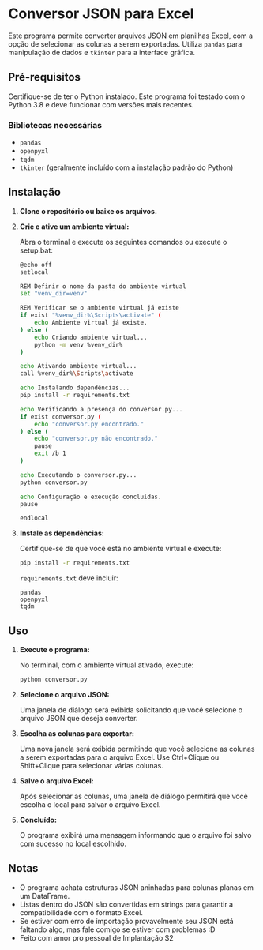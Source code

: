 # Conversor JSON para Excel

Este programa permite converter arquivos JSON em planilhas Excel, com a opção de selecionar as colunas a serem exportadas. Utiliza `pandas` para manipulação de dados e `tkinter` para a interface gráfica.

## Pré-requisitos

Certifique-se de ter o Python instalado. Este programa foi testado com o Python 3.8 e deve funcionar com versões mais recentes.

### Bibliotecas necessárias

- `pandas`
- `openpyxl`
- `tqdm`
- `tkinter` (geralmente incluído com a instalação padrão do Python)

## Instalação

1. **Clone o repositório ou baixe os arquivos.**

2. **Crie e ative um ambiente virtual:**

   Abra o terminal e execute os seguintes comandos ou execute o setup.bat:

   ```sh
   @echo off
   setlocal

   REM Definir o nome da pasta do ambiente virtual
   set "venv_dir=venv"

   REM Verificar se o ambiente virtual já existe
   if exist "%venv_dir%\Scripts\activate" (
       echo Ambiente virtual já existe.
   ) else (
       echo Criando ambiente virtual...
       python -m venv %venv_dir%
   )

   echo Ativando ambiente virtual...
   call %venv_dir%\Scripts\activate

   echo Instalando dependências...
   pip install -r requirements.txt

   echo Verificando a presença do conversor.py...
   if exist conversor.py (
       echo "conversor.py encontrado."
   ) else (
       echo "conversor.py não encontrado."
       pause
       exit /b 1
   )

   echo Executando o conversor.py...
   python conversor.py

   echo Configuração e execução concluídas.
   pause

   endlocal
   ```

3. **Instale as dependências:**

   Certifique-se de que você está no ambiente virtual e execute:

   ```sh
   pip install -r requirements.txt
   ```

   `requirements.txt` deve incluir:

   ```
   pandas
   openpyxl
   tqdm
   ```

## Uso

1. **Execute o programa:**

   No terminal, com o ambiente virtual ativado, execute:

   ```sh
   python conversor.py
   ```

2. **Selecione o arquivo JSON:**

   Uma janela de diálogo será exibida solicitando que você selecione o arquivo JSON que deseja converter.

3. **Escolha as colunas para exportar:**

   Uma nova janela será exibida permitindo que você selecione as colunas a serem exportadas para o arquivo Excel. Use Ctrl+Clique ou Shift+Clique para selecionar várias colunas.

4. **Salve o arquivo Excel:**

   Após selecionar as colunas, uma janela de diálogo permitirá que você escolha o local para salvar o arquivo Excel.

5. **Concluído:**

   O programa exibirá uma mensagem informando que o arquivo foi salvo com sucesso no local escolhido.

## Notas

- O programa achata estruturas JSON aninhadas para colunas planas em um DataFrame.
- Listas dentro do JSON são convertidas em strings para garantir a compatibilidade com o formato Excel.
- Se estiver com erro de importação provavelmente seu JSON está faltando algo, mas fale comigo se estiver com problemas :D
- Feito com amor pro pessoal de Implantação S2
